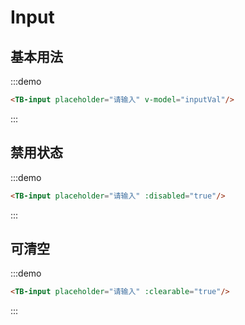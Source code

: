 <script>
export default{
  data () {
    return {
      inputVal: ''
    }
  },
  methods: {
  }
}
</script>
# Input
## 基本用法
<div class="code_inline">
  <TB-input placeholder="请输入" v-model="inputVal"/>
</div>

:::demo
```html
<TB-input placeholder="请输入" v-model="inputVal"/>
```
:::

## 禁用状态
<div class="code_inline">
  <TB-input placeholder="请输入" :disabled="true"/>
</div>

:::demo
```html
<TB-input placeholder="请输入" :disabled="true"/>
```
:::

## 可清空
<div class="code_inline">
  <TB-input placeholder="请输入" :clearable="true"/>
</div>

:::demo
```html
<TB-input placeholder="请输入" :clearable="true"/>
```
:::
